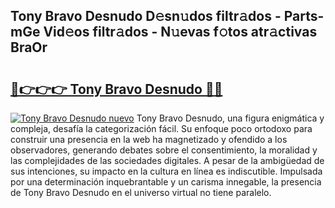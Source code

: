 ## Tony Bravo Desnudo D𝚎sn𝚞dos filtr𝚊dos - Parts-mGe Vid𝚎os filtr𝚊dos - N𝚞evas f𝚘tos atr𝚊ctivas BraOr

# <h2><a href="http://mb5gkt.tromn.icu/?c=Tony+Bravo+Desnudo">🔗👉👉👉 Tony Bravo Desnudo 🔗🔗</a></h2>

[![Tony Bravo Desnudo nuevo](https://i.imgur.com/pEAQMta.gif)](http://mb5gkt.tromn.icu/?c=Tony+Bravo+Desnudo)
Tony Bravo Desnudo, una figura enigmática y compleja, desafía la categorización fácil. Su enfoque poco ortodoxo para construir una presencia en la web ha magnetizado y ofendido a los observadores, generando debates sobre el consentimiento, la moralidad y las complejidades de las sociedades digitales. A pesar de la ambigüedad de sus intenciones, su impacto en la cultura en línea es indiscutible. Impulsada por una determinación inquebrantable y un carisma innegable, la presencia de Tony Bravo Desnudo en el universo virtual no tiene paralelo.
